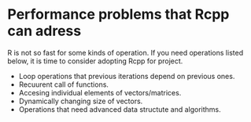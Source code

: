 # Performance problems that Rcpp can adress

R is not so fast for some kinds of operation. If you need operations listed below, it is time to consider adopting Rcpp for project.

* Loop operations that previous iterations depend on previous ones.
* Recuurent call of functions.
* Accesing individual elements of vectors/matrices.
* Dynamically changing size of vectors.
* Operations that need advanced data structute and algorithms.

